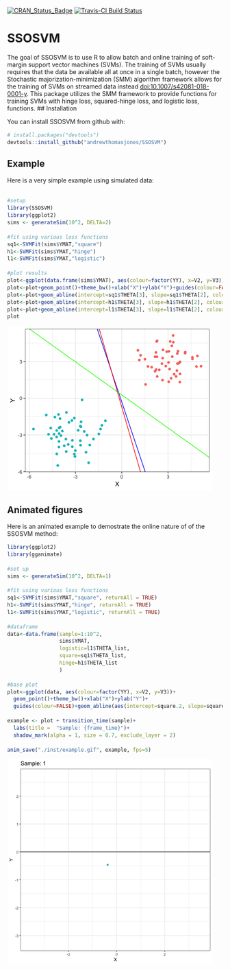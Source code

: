 
<!-- README.md is generated from README.Rmd. Please edit that file -->

[![CRAN\_Status\_Badge](http://www.r-pkg.org/badges/version/SSOSVM)](https://cran.r-project.org/package=SSOSVM)
[![Travis-CI Build
Status](https://travis-ci.org/andrewthomasjones/SSOSVM.svg?branch=master)](https://travis-ci.org/andrewthomasjones/SSOSVM)

# SSOSVM

The goal of SSOSVM is to use R to allow batch and online training of
soft-margin support vector machines (SVMs). The training of SVMs usually
requires that the data be available all at once in a single batch,
however the Stochastic majorization-minimization (SMM) algorithm
framework allows for the training of SVMs on streamed data instead
<doi:10.1007/s42081-018-0001-y>. This package utilizes the SMM framework
to provide functions for training SVMs with hinge loss, squared-hinge
loss, and logistic loss, functions. \#\# Installation

You can install SSOSVM from github with:

``` r
# install.packages("devtools")
devtools::install_github("andrewthomasjones/SSOSVM")
```

## Example

Here is a very simple example using simulated data:

``` r

#setup
library(SSOSVM)
library(ggplot2)
sims <- generateSim(10^2, DELTA=2)

#fit using various loss functions
sq1<-SVMFit(sims$YMAT,"square")
h1<-SVMFit(sims$YMAT,"hinge")
l1<-SVMFit(sims$YMAT,"logistic")

#plot results
plot<-ggplot(data.frame(sims$YMAT), aes(colour=factor(YY), x=V2, y=V3))
plot<-plot+geom_point()+theme_bw()+xlab("X")+ylab("Y")+guides(colour=FALSE)
plot<-plot+geom_abline(intercept=sq1$THETA[3], slope=sq1$THETA[2], colour="blue")
plot<-plot+geom_abline(intercept=h1$THETA[3], slope=h1$THETA[2], colour="green")
plot<-plot+geom_abline(intercept=l1$THETA[3], slope=l1$THETA[2], colour="red")
plot
```

![](README-unnamed-chunk-2-1.png)<!-- -->

## Animated figures

Here is an animated example to demostrate the online nature of of the
SSOSVM method:

``` r
library(ggplot2)
library(gganimate)

#set up
sims <- generateSim(10^2, DELTA=1)

#fit using various loss functions
sq1<-SVMFit(sims$YMAT,"square", returnAll = TRUE)
h1<-SVMFit(sims$YMAT,"hinge", returnAll = TRUE)
l1<-SVMFit(sims$YMAT,"logistic", returnAll = TRUE)

#dataframe
data<-data.frame(sample=1:10^2, 
                 sims$YMAT,
                 logistic=l1$THETA_list,
                 square=sq1$THETA_list,
                 hinge=h1$THETA_list
                 )  

#base plot
plot<-ggplot(data, aes(colour=factor(YY), x=V2, y=V3))+ 
  geom_point()+theme_bw()+xlab("X")+ylab("Y")+
  guides(colour=FALSE)+geom_abline(aes(intercept=square.2, slope=square.2))

example <- plot + transition_time(sample)+
  labs(title =  "Sample: {frame_time}")+
  shadow_mark(alpha = 1, size = 0.7, exclude_layer = 2)
  
anim_save("./inst/example.gif", example, fps=5)
```

![](./inst/example.gif)
